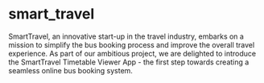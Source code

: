 # smart_travel


SmartTravel, an innovative start-up in the travel industry, embarks on a mission to simplify the bus booking process and improve the overall travel experience.
     As part of our ambitious project, we are delighted to introduce the SmartTravel Timetable Viewer App - the first step towards creating a seamless online bus booking system.
